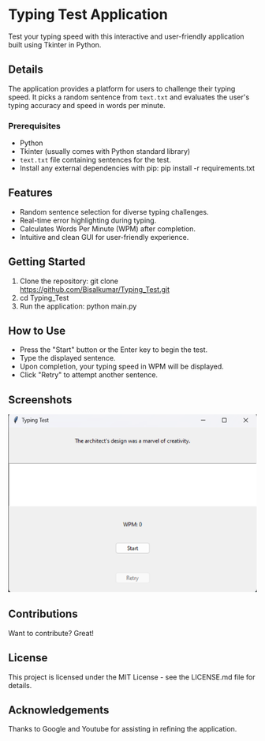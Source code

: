 # Typing Test Application

Test your typing speed with this interactive and user-friendly application built using Tkinter in Python.

## Details

The application provides a platform for users to challenge their typing speed. It picks a random sentence from `text.txt` and evaluates the user's typing accuracy and speed in words per minute.

### Prerequisites

- Python
- Tkinter (usually comes with Python standard library)
- `text.txt` file containing sentences for the test.
- Install any external dependencies with pip: pip install -r requirements.txt

## Features
- Random sentence selection for diverse typing challenges.
- Real-time error highlighting during typing.
- Calculates Words Per Minute (WPM) after completion.
- Intuitive and clean GUI for user-friendly experience.

## Getting Started
1. Clone the repository: git clone https://github.com/Bisalkumar/Typing_Test.git
2. cd Typing_Test
3. Run the application: python main.py

## How to Use
- Press the "Start" button or the Enter key to begin the test.
- Type the displayed sentence.
- Upon completion, your typing speed in WPM will be displayed.
- Click "Retry" to attempt another sentence.

## Screenshots
![typing.png](typing.png)

## Contributions
Want to contribute? Great!

## License
This project is licensed under the MIT License - see the LICENSE.md file for details.

## Acknowledgements
Thanks to Google and Youtube for assisting in refining the application.